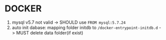 # DOCKER
1. mysql v5.7 not valid
  -> SHOULD use `FROM mysql:5.7.24`
2. auto init dabase: mapping folder initdb to `/docker-entrypoint-initdb.d`
  -> MUST delete data folder(if exist) 
